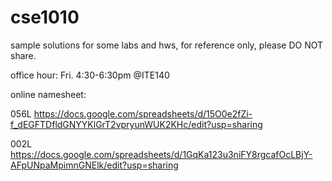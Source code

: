 # cse1010
sample solutions for some labs and hws, for reference only, please DO NOT share.

office hour: Fri. 4:30-6:30pm @ITE140

online namesheet:

056L	https://docs.google.com/spreadsheets/d/15O0e2fZi-f_dEGFTDfldGNYYKlGrT2vpryunWUK2KHc/edit?usp=sharing

002L	https://docs.google.com/spreadsheets/d/1GqKa123u3niFY8rgcafOcLBjY-AFpUNpaMpimnGNElk/edit?usp=sharing
